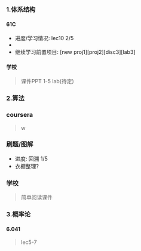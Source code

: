 ### 1.体系结构  
#### 61C
- 进度/学习情况: lec10 2/5
- 
- 继续学习前置项目: [new proj1][proj2][disc3][lab3]
#### 学校
> 课件PPT 1-5
> lab(待定)
### 2.算法
### coursera
> w
### 刷题/图解
- 进度: 回溯 1/5
- 衣橱整理?
### 学校
> 简单阅读课件
### 3.概率论
#### 6.041
> lec5-7  
